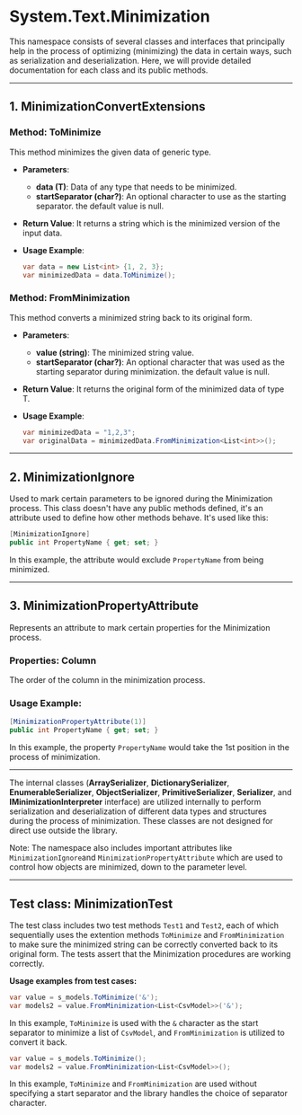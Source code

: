 # System.Text.Minimization

This namespace consists of several classes and interfaces that principally help in the process of optimizing (minimizing) the data in certain ways, such as serialization and deserialization. Here, we will provide detailed documentation for each class and its public methods.

---

## **1. MinimizationConvertExtensions**

### **Method: ToMinimize**

This method minimizes the given data of generic type.

- **Parameters**:
  - **data (T)**: Data of any type that needs to be minimized.
  - **startSeparator (char?)**: An optional character to use as the starting separator. the default value is null.
  
- **Return Value**:
  It returns a string which is the minimized version of the input data.

- **Usage Example**:
    ```csharp
    var data = new List<int> {1, 2, 3};
    var minimizedData = data.ToMinimize();
    ```

### **Method: FromMinimization**

This method converts a minimized string back to its original form.

- **Parameters**:
  - **value (string)**: The minimized string value.
  - **startSeparator (char?)**: An optional character that was used as the starting separator during minimization. the default value is null.

- **Return Value**:
  It returns the original form of the minimized data of type T.

- **Usage Example**:
    ```csharp
    var minimizedData = "1,2,3";
    var originalData = minimizedData.FromMinimization<List<int>>();
    ```
---

## **2. MinimizationIgnore**

Used to mark certain parameters to be ignored during the Minimization process. This class doesn't have any public methods defined, it's an attribute used to define how other methods behave. It's used like this:

```csharp
[MinimizationIgnore]
public int PropertyName { get; set; }
```
In this example, the attribute would exclude `PropertyName` from being minimized.

---

## **3. MinimizationPropertyAttribute**

Represents an attribute to mark certain properties for the Minimization process.

### **Properties: Column**
The order of the column in the minimization process. 

### **Usage Example**:
```csharp
[MinimizationPropertyAttribute(1)]
public int PropertyName { get; set; }
```
In this example, the property `PropertyName` would take the 1st position in the process of minimization.

---

The internal classes (**ArraySerializer**, **DictionarySerializer**, **EnumerableSerializer**, **ObjectSerializer**, **PrimitiveSerializer**, **Serializer**, and **IMinimizationInterpreter** interface) are utilized internally to perform serialization and deserialization of different data types and structures during the process of minimization. These classes are not designed for direct use outside the library.

Note: The namespace also includes important attributes like `MinimizationIgnore`and `MinimizationPropertyAttribute` which are used to control how objects are minimized, down to the parameter level.

---

## **Test class: MinimizationTest**
The test class includes two test methods `Test1` and `Test2`, each of which sequentially uses the extention methods `ToMinimize` and `FromMinimization` to make sure the minimized string can be correctly converted back to its original form. The tests assert that the Minimization procedures are working correctly.

**Usage examples from test cases:**

```csharp
var value = s_models.ToMinimize('&');
var models2 = value.FromMinimization<List<CsvModel>>('&');
```
In this example, `ToMinimize` is used with the `&` character as the start separator to minimize a list of `CsvModel`, and `FromMinimization` is utilized to convert it back. 

```csharp
var value = s_models.ToMinimize();
var models2 = value.FromMinimization<List<CsvModel>>();
```
In this example, `ToMinimize` and `FromMinimization` are used without specifying a start separator and the library handles the choice of separator character.